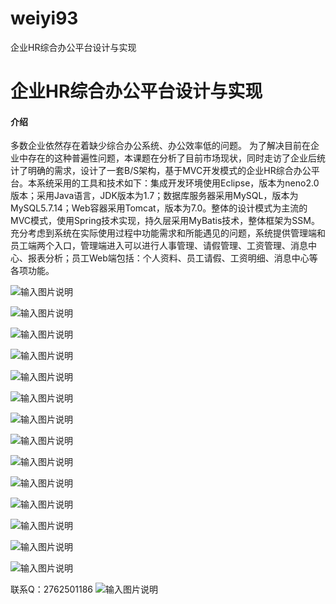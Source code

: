 # weiyi93
企业HR综合办公平台设计与实现

# 企业HR综合办公平台设计与实现

#### 介绍
多数企业依然存在着缺少综合办公系统、办公效率低的问题。
为了解决目前在企业中存在的这种普遍性问题，本课题在分析了目前市场现状，同时走访了企业后统计了明确的需求，设计了一套B/S架构，基于MVC开发模式的企业HR综合办公平台。本系统采用的工具和技术如下：集成开发环境使用Eclipse，版本为neno2.0版本；采用Java语言，JDK版本为1.7；数据库服务器采用MySQL，版本为MySQL5.7.14；Web容器采用Tomcat，版本为7.0。整体的设计模式为主流的MVC模式，使用Spring技术实现，持久层采用MyBatis技术，整体框架为SSM。充分考虑到系统在实际使用过程中功能需求和所能遇见的问题，系统提供管理端和员工端两个入口，管理端进入可以进行人事管理、请假管理、工资管理、消息中心、报表分析；员工Web端包括：个人资料、员工请假、工资明细、消息中心等各项功能。


![输入图片说明](https://images.gitee.com/uploads/images/2020/1203/215847_d99c7183_4865385.png "屏幕截图.png")

![输入图片说明](https://images.gitee.com/uploads/images/2020/1203/215852_66812736_4865385.png "屏幕截图.png")

![输入图片说明](https://images.gitee.com/uploads/images/2020/1203/215904_ef344631_4865385.png "屏幕截图.png")

![输入图片说明](https://images.gitee.com/uploads/images/2020/1203/215915_bfa30659_4865385.png "屏幕截图.png")

![输入图片说明](https://images.gitee.com/uploads/images/2020/1203/215925_6397f08e_4865385.png "屏幕截图.png")

![输入图片说明](https://images.gitee.com/uploads/images/2020/1203/215935_e285a39d_4865385.png "屏幕截图.png")

![输入图片说明](https://images.gitee.com/uploads/images/2020/1203/215940_ae0b1d84_4865385.png "屏幕截图.png")

![输入图片说明](https://images.gitee.com/uploads/images/2020/1203/215945_a7e6e7ad_4865385.png "屏幕截图.png")

![输入图片说明](https://images.gitee.com/uploads/images/2020/1203/215951_bf8a93ba_4865385.png "屏幕截图.png")

![输入图片说明](https://images.gitee.com/uploads/images/2020/1203/215958_695b20e7_4865385.png "屏幕截图.png")

![输入图片说明](https://images.gitee.com/uploads/images/2020/1203/220004_ddf28467_4865385.png "屏幕截图.png")

![输入图片说明](https://images.gitee.com/uploads/images/2020/1203/220010_b0833a4b_4865385.png "屏幕截图.png")

![输入图片说明](https://images.gitee.com/uploads/images/2020/1203/220015_f61fa05a_4865385.png "屏幕截图.png")

![输入图片说明](https://images.gitee.com/uploads/images/2020/1203/220021_4fd178bf_4865385.png "屏幕截图.png")


联系Q：2762501186
![输入图片说明](https://images.gitee.com/uploads/images/2020/1119/003728_cd598bb9_4865385.jpeg "微信.jpg")
